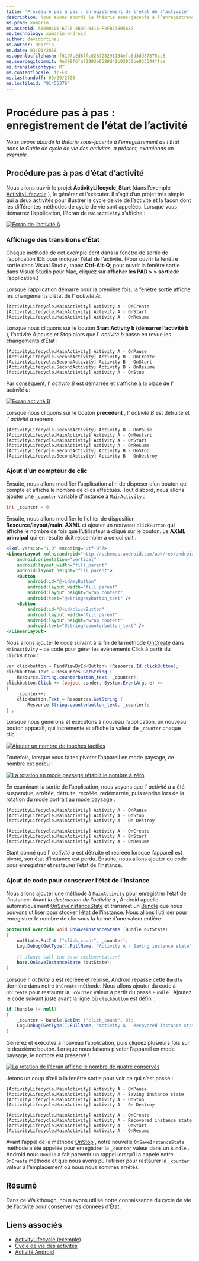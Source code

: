 ```yaml
---
title: 'Procédure pas à pas : enregistrement de l’état de l’activité'
description: Nous avons abordé la théorie sous-jacente à l’enregistrement de l’État dans le Guide de cycle de vie des activités. à présent, examinons un exemple.
ms.prod: xamarin
ms.assetid: A6090101-67C6-4BDD-9416-F2FB74805A87
ms.technology: xamarin-android
author: davidortinau
ms.author: daortin
ms.date: 03/01/2018
ms.openlocfilehash: f6197c2d8ffc028f28291134efa0d3dd87375cc8
ms.sourcegitcommit: 4e399f6fa72993b9580d41b93050be935544ffaa
ms.translationtype: MT
ms.contentlocale: fr-FR
ms.lasthandoff: 09/29/2020
ms.locfileid: "91456376"
---
```

# <a name="walkthrough---saving-the-activity-state"></a>Procédure pas à pas : enregistrement de l’état de l’activité

_Nous avons abordé la théorie sous-jacente à l’enregistrement de l’État dans le Guide de cycle de vie des activités. à présent, examinons un exemple._

## <a name="activity-state-walkthrough"></a>Procédure pas à pas d’état d’activité

Nous allons ouvrir le projet **ActivityLifecycle_Start** (dans l’exemple [ActivityLifecycle](/samples/xamarin/monodroid-samples/activitylifecycle) ), le générer et l’exécuter. Il s’agit d’un projet très simple qui a deux activités pour illustrer le cycle de vie de l’activité et la façon dont les différentes méthodes de cycle de vie sont appelées. Lorsque vous démarrez l’application, l’écran de `MainActivity` s’affiche :

[![Écran de l’activité A](saving-state-images/01-activity-a-sml.png)](saving-state-images/01-activity-a.png#lightbox)

### <a name="viewing-state-transitions"></a>Affichage des transitions d’État

Chaque méthode de cet exemple écrit dans la fenêtre de sortie de l’application IDE pour indiquer l’état de l’activité. (Pour ouvrir la fenêtre sortie dans Visual Studio, tapez **Ctrl-Alt-O**; pour ouvrir la fenêtre sortie dans Visual Studio pour Mac, cliquez sur **afficher les PAD > > sortie**de l’application.)

Lorsque l’application démarre pour la première fois, la fenêtre sortie affiche les changements d’état de l' *activité A*: 

```shell
[ActivityLifecycle.MainActivity] Activity A - OnCreate
[ActivityLifecycle.MainActivity] Activity A - OnStart
[ActivityLifecycle.MainActivity] Activity A - OnResume
```

Lorsque nous cliquons sur le bouton **Start Activity b (démarrer l’activité b** ), l’activité *A* pause et Stop alors que l' *activité b* passe en revue les changements d’État : 

```shell
[ActivityLifecycle.MainActivity] Activity A - OnPause
[ActivityLifecycle.SecondActivity] Activity B - OnCreate
[ActivityLifecycle.SecondActivity] Activity B - OnStart
[ActivityLifecycle.SecondActivity] Activity B - OnResume
[ActivityLifecycle.MainActivity] Activity A - OnStop
```

Par conséquent, l' *activité B* est démarrée et s’affiche à la place de l' *activité a*: 

[![Écran activité B](saving-state-images/02-activity-b-sml.png)](saving-state-images/02-activity-b.png#lightbox)

Lorsque nous cliquons sur le bouton **précédent** , l' *activité B* est détruite et l' *activité a* reprend : 

```shell
[ActivityLifecycle.SecondActivity] Activity B - OnPause
[ActivityLifecycle.MainActivity] Activity A - OnRestart
[ActivityLifecycle.MainActivity] Activity A - OnStart
[ActivityLifecycle.MainActivity] Activity A - OnResume
[ActivityLifecycle.SecondActivity] Activity B - OnStop
[ActivityLifecycle.SecondActivity] Activity B - OnDestroy
```

### <a name="adding-a-click-counter"></a>Ajout d’un compteur de clic

Ensuite, nous allons modifier l’application afin de disposer d’un bouton qui compte et affiche le nombre de clics effectués. Tout d’abord, nous allons ajouter une `_counter` variable d’instance à `MainActivity` :

```csharp
int _counter = 0;
```

Ensuite, nous allons modifier le fichier de disposition **Resource/layout/main. AXML** et ajouter un nouveau `clickButton` qui affiche le nombre de fois que l’utilisateur a cliqué sur le bouton. Le **AXML principal** qui en résulte doit ressembler à ce qui suit : 

```xml
<?xml version="1.0" encoding="utf-8"?>
<LinearLayout xmlns:android="http://schemas.android.com/apk/res/android"
    android:orientation="vertical"
    android:layout_width="fill_parent"
    android:layout_height="fill_parent">
    <Button
        android:id="@+id/myButton"
        android:layout_width="fill_parent"
        android:layout_height="wrap_content"
        android:text="@string/mybutton_text" />
    <Button
        android:id="@+id/clickButton"
        android:layout_width="fill_parent"
        android:layout_height="wrap_content"
        android:text="@string/counterbutton_text" />
</LinearLayout>
```

Nous allons ajouter le code suivant à la fin de la méthode [OnCreate](xref:Android.App.Activity.OnCreate*) dans `MainActivity` &ndash; ce code pour gérer les événements Click à partir du `clickButton` :

```csharp
var clickbutton = FindViewById<Button> (Resource.Id.clickButton);
clickbutton.Text = Resources.GetString (
    Resource.String.counterbutton_text, _counter);
clickbutton.Click += (object sender, System.EventArgs e) =>
{
    _counter++;
    clickbutton.Text = Resources.GetString (
        Resource.String.counterbutton_text, _counter);
} ;
```

Lorsque nous générons et exécutons à nouveau l’application, un nouveau bouton apparaît, qui incrémente et affiche la valeur de `_counter` chaque clic :

[![Ajouter un nombre de touches tactiles](saving-state-images/03-touched-sml.png)](saving-state-images/03-touched.png#lightbox)

Toutefois, lorsque vous faites pivoter l’appareil en mode paysage, ce nombre est perdu :

[![La rotation en mode paysage rétablit le nombre à zéro](saving-state-images/05-rotate-nosave-sml.png)](saving-state-images/05-rotate-nosave.png#lightbox)

En examinant la sortie de l’application, nous voyons que l' *activité a* a été suspendue, arrêtée, détruite, recréée, redémarrée, puis reprise lors de la rotation du mode portrait au mode paysage : 

```shell
[ActivityLifecycle.MainActivity] Activity A - OnPause
[ActivityLifecycle.MainActivity] Activity A - OnStop
[ActivityLifecycle.MainActivity] Activity A - On Destroy

[ActivityLifecycle.MainActivity] Activity A - OnCreate
[ActivityLifecycle.MainActivity] Activity A - OnStart
[ActivityLifecycle.MainActivity] Activity A - OnResume
```

Étant donné que l' *activité a* est détruite et recréée lorsque l’appareil est pivoté, son état d’instance est perdu. Ensuite, nous allons ajouter du code pour enregistrer et restaurer l’état de l’instance.

### <a name="adding-code-to-preserve-instance-state"></a>Ajout de code pour conserver l’état de l’instance

Nous allons ajouter une méthode à `MainActivity` pour enregistrer l’état de l’instance. Avant *la destruction de l’activité a* , Android appelle automatiquement [OnSaveInstanceState](xref:Android.App.Activity.OnSaveInstanceState*) et transmet un [Bundle](xref:Android.OS.Bundle) que nous pouvons utiliser pour stocker l’état de l’instance. Nous allons l’utiliser pour enregistrer le nombre de clic sous la forme d’une valeur entière :

```csharp
protected override void OnSaveInstanceState (Bundle outState)
{
    outState.PutInt ("click_count", _counter);
    Log.Debug(GetType().FullName, "Activity A - Saving instance state");

    // always call the base implementation!
    base.OnSaveInstanceState (outState);    
}
```

Lorsque l' *activité a* est recréée et reprise, Android repasse cette `Bundle` dernière dans notre `OnCreate` méthode. Nous allons ajouter du code à `OnCreate` pour restaurer la `_counter` valeur à partir du passé `Bundle` . Ajoutez le code suivant juste avant la ligne où `clickbutton` est défini : 

```csharp
if (bundle != null)
{
    _counter = bundle.GetInt ("click_count", 0);
    Log.Debug(GetType().FullName, "Activity A - Recovered instance state");
}
```

Générez et exécutez à nouveau l’application, puis cliquez plusieurs fois sur le deuxième bouton. Lorsque nous faisons pivoter l’appareil en mode paysage, le nombre est préservé !

[![La rotation de l’écran affiche le nombre de quatre conservés](saving-state-images/06-rotate-save-sml.png)](saving-state-images/06-rotate-save.png#lightbox)

Jetons un coup d’œil à la fenêtre sortie pour voir ce qui s’est passé :

```shell
[ActivityLifecycle.MainActivity] Activity A - OnPause
[ActivityLifecycle.MainActivity] Activity A - Saving instance state
[ActivityLifecycle.MainActivity] Activity A - OnStop
[ActivityLifecycle.MainActivity] Activity A - On Destroy

[ActivityLifecycle.MainActivity] Activity A - OnCreate
[ActivityLifecycle.MainActivity] Activity A - Recovered instance state
[ActivityLifecycle.MainActivity] Activity A - OnStart
[ActivityLifecycle.MainActivity] Activity A - OnResume
```

Avant l’appel de la méthode [OnStop](xref:Android.App.Activity.OnStop) , notre nouvelle `OnSaveInstanceState` méthode a été appelée pour enregistrer la `_counter` valeur dans un `Bundle` . Android nous `Bundle` a fait parvenir un rappel lorsqu’il a appelé notre `OnCreate` méthode et que nous avons pu l’utiliser pour restaurer la `_counter` valeur à l’emplacement où nous nous sommes arrêtés.

## <a name="summary"></a>Résumé

Dans ce Walkthough, nous avons utilisé notre connaissance du cycle de vie de l’activité pour conserver les données d’État.

## <a name="related-links"></a>Liens associés

- [ActivityLifecycle (exemple)](/samples/xamarin/monodroid-samples/activitylifecycle)
- [Cycle de vie des activités](~/android/app-fundamentals/activity-lifecycle/index.md)
- [Activité Android](xref:Android.App.Activity)